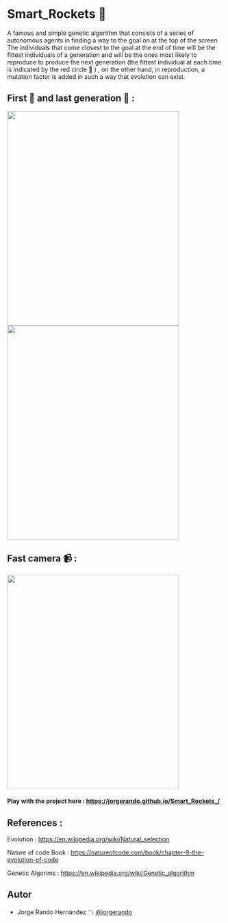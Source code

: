# Smart_Rockets :rocket:
A famous and simple genetic algorithm that consists of a series of autonomous agents in finding a way to the goal on at the top of the screen.
The individuals that come closest to the goal at the end of time will be the fittest individuals of a generation and will be the ones most likely to reproduce to produce the next generation (the fittest individual at each time is indicated by the red circle :red_circle: ) , on the other hand, in reproduction, a mutation factor is added in such a way that evolution can exist.

## First :baby: and last generation :older_man: :
<img src="https://user-images.githubusercontent.com/69701088/182141078-2b066c7a-688a-4ea6-82ce-c6d6a0228c3b.gif" width="400" height="500"/> <img src="https://user-images.githubusercontent.com/69701088/182141936-b259dc18-aae9-4fd5-a03a-4ad85dbb46b2.gif" width="400" height="500"/> 
## Fast camera :video_camera: :
<img src="https://user-images.githubusercontent.com/69701088/182138448-ea5fbcc9-00aa-42d0-97b7-cf61a23fade3.gif" width="400" height="500"/> 


#### Play with the project here :  https://jorgerando.github.io/Smart_Rockets_/

## References :

Evolution : https://en.wikipedia.org/wiki/Natural_selection

Nature of code Book : https://natureofcode.com/book/chapter-9-the-evolution-of-code

Genetic Algorims : https://en.wikipedia.org/wiki/Genetic_algorithm 

## Autor
* Jorge Rando Hernández :part_alternation_mark: [@jorgerando](https://github.com/jorgerando)
